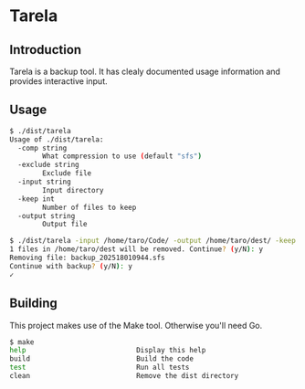 # Tarela

## Introduction

Tarela is a backup tool. It has clealy documented usage information and provides interactive input. 

## Usage
```sh
$ ./dist/tarela
Usage of ./dist/tarela:
  -comp string
    	What compression to use (default "sfs")
  -exclude string
    	Exclude file
  -input string
    	Input directory
  -keep int
    	Number of files to keep
  -output string
    	Output file

$ ./dist/tarela -input /home/taro/Code/ -output /home/taro/dest/ -keep 3
1 files in /home/taro/dest will be removed. Continue? (y/N): y
Removing file: backup_202518010944.sfs
Continue with backup? (y/N): y
✓          
```

## Building

This project makes use of the Make tool. Otherwise you'll need Go.

```sh
$ make
help                           Display this help
build                          Build the code
test                           Run all tests
clean                          Remove the dist directory
```
